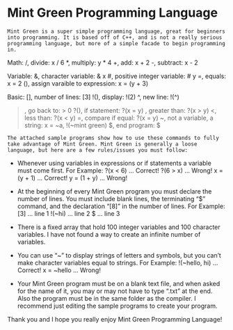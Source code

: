 # Mint Green Programming Language
	Mint Green is a super simple programming language, great for beginners into programming. It is based off of C++, and is not a really serious programming language, but more of a simple facade to begin programming in.

Math:
   /, divide: x / 6
   *, multiply: y * 4
   +, add: x + 2
   -, subtract: x - 2
		
Variable:
   &, character variable: & x
   #, positive integer variable: # y
   =, equals: x = 2
   (), assign varaible to expression: x = (y + 3)

Basic:
   [], number of lines: [3]
   !(), display: !(2)
   ^, new line: !(^)
   >, go back to: > 0
   ?(), if statement: ?(x = y)
   >, greater than: ?(x > y)
   <, less than: ?(x < y)
   =, compare if equal: ?(x = y)
   ~, not a variable, a string: x = ~a, !(~mint green)
   $, end program: $

	The attached sample programs show how to use these commands to fully take advantage of Mint Green. Mint Green is generally a loose language, but here are a few rules/issues you must follow:

* Whenever using variables in expressions or if statements a variable must come first. 
  For Example:
	?(x < 6) … Correct!
	?(6 > x) … Wrong!
	x = (y + 1) … Correct!
	y = (1 + y) … Wrong!

* At the beginning of every Mint Green program you must declare the number of lines. 
You must include blank lines, the terminating “$” command, and the declaration “[8]” in the number of lines.
For Example:
	[3] … line 1
	!(~hi) … line 2
	$ … line 3

* There is a fixed array that hold 100 integer variables and 100 character variables. I have not found a way to create an infinite number of variables.

* You can use “~” to display strings of letters and symbols, but you can’t make character variables equal to strings.
For Example:
	!(~hello, hi) … Correct!
	x = ~hello … Wrong!

* Your Mint Green program must be on a blank text file, and when asked for the name of it, you may or may not have to type “.txt” at the end. Also the program must be in the same folder as the compiler. I recommend just editing the sample programs to create your program.

Thank you and I hope you really enjoy Mint Green Programming Language!


